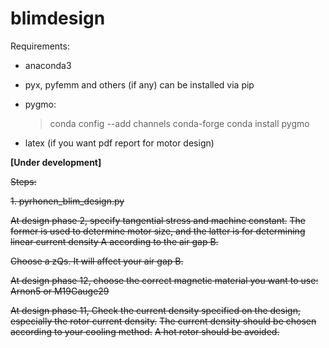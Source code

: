 # blimdesign

Requirements:

- anaconda3

- pyx, pyfemm and others (if any) can be installed via pip

- pygmo:
    > conda config --add channels conda-forge
    > conda install pygmo

- latex (if you want pdf report for motor design)





**[Under development]**

~~Steps:~~

~~1. pyrhonen_blim_design.py~~

~~At design phase 2, specify tangential stress and machine constant.~~
~~The former is used to determine motor size, and the latter is for determining linear current density A according to the air gap B.~~

~~Choose a zQs. It will affect your air gap B.~~

~~At design phase 12, choose the correct magnetic material you want to use: Arnon5 or M19Gauge29~~

~~At design phase 11, Check the current density specified on the design, especially the rotor current density.~~
~~The current density should be chosen according to your cooling method.~~
~~A hot rotor should be avoided.~~


